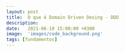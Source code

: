 ```yaml
---
layout: post
title:  O que é Domain Driven Desing - DDD
description: 
date:   2021-06-10 15:00:00 +0300
image:  'images/code_background.png'
tags: [fundamentos]
---
```



